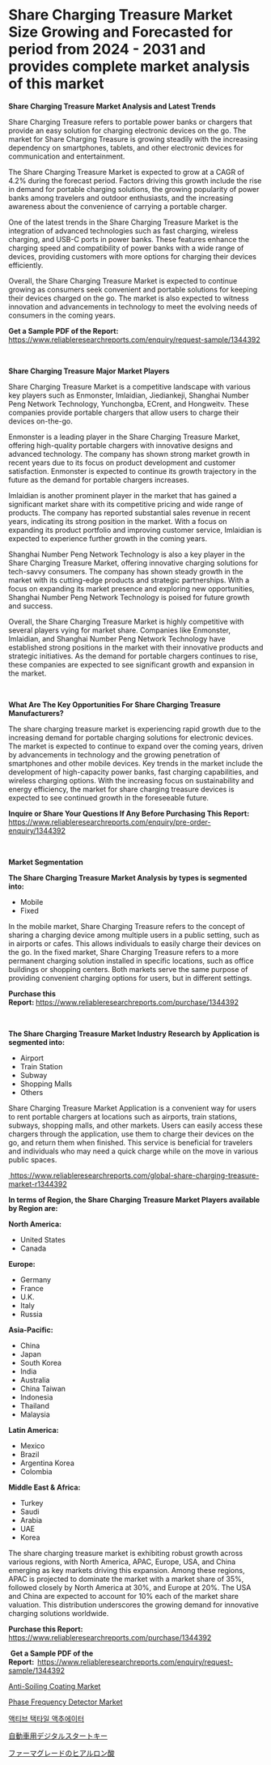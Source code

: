 <p><h1>Share Charging Treasure Market Size Growing and Forecasted for period from 2024 - 2031 and provides complete market analysis of this market</h1></p><p><strong>Share Charging Treasure Market Analysis and Latest Trends</strong></p>
<p><p>Share Charging Treasure refers to portable power banks or chargers that provide an easy solution for charging electronic devices on the go. The market for Share Charging Treasure is growing steadily with the increasing dependency on smartphones, tablets, and other electronic devices for communication and entertainment.</p><p>The Share Charging Treasure Market is expected to grow at a CAGR of 4.2% during the forecast period. Factors driving this growth include the rise in demand for portable charging solutions, the growing popularity of power banks among travelers and outdoor enthusiasts, and the increasing awareness about the convenience of carrying a portable charger.</p><p>One of the latest trends in the Share Charging Treasure Market is the integration of advanced technologies such as fast charging, wireless charging, and USB-C ports in power banks. These features enhance the charging speed and compatibility of power banks with a wide range of devices, providing customers with more options for charging their devices efficiently.</p><p>Overall, the Share Charging Treasure Market is expected to continue growing as consumers seek convenient and portable solutions for keeping their devices charged on the go. The market is also expected to witness innovation and advancements in technology to meet the evolving needs of consumers in the coming years.</p></p>
<p><strong>Get a Sample PDF of the Report:&nbsp;</strong> <a href="https://www.reliableresearchreports.com/enquiry/request-sample/1344392">https://www.reliableresearchreports.com/enquiry/request-sample/1344392</a></p>
<p>&nbsp;</p>
<p><strong>Share Charging Treasure Major Market Players</strong></p>
<p><p>Share Charging Treasure Market is a competitive landscape with various key players such as Enmonster, Imlaidian, Jiediankeji, Shanghai Number Peng Network Technology, Yunchongba, ECrent, and Hongweitv. These companies provide portable chargers that allow users to charge their devices on-the-go.</p><p>Enmonster is a leading player in the Share Charging Treasure Market, offering high-quality portable chargers with innovative designs and advanced technology. The company has shown strong market growth in recent years due to its focus on product development and customer satisfaction. Enmonster is expected to continue its growth trajectory in the future as the demand for portable chargers increases.</p><p>Imlaidian is another prominent player in the market that has gained a significant market share with its competitive pricing and wide range of products. The company has reported substantial sales revenue in recent years, indicating its strong position in the market. With a focus on expanding its product portfolio and improving customer service, Imlaidian is expected to experience further growth in the coming years.</p><p>Shanghai Number Peng Network Technology is also a key player in the Share Charging Treasure Market, offering innovative charging solutions for tech-savvy consumers. The company has shown steady growth in the market with its cutting-edge products and strategic partnerships. With a focus on expanding its market presence and exploring new opportunities, Shanghai Number Peng Network Technology is poised for future growth and success.</p><p>Overall, the Share Charging Treasure Market is highly competitive with several players vying for market share. Companies like Enmonster, Imlaidian, and Shanghai Number Peng Network Technology have established strong positions in the market with their innovative products and strategic initiatives. As the demand for portable chargers continues to rise, these companies are expected to see significant growth and expansion in the market.</p></p>
<p>&nbsp;</p>
<p><strong>What Are The Key Opportunities For Share Charging Treasure Manufacturers?</strong></p>
<p><p>The share charging treasure market is experiencing rapid growth due to the increasing demand for portable charging solutions for electronic devices. The market is expected to continue to expand over the coming years, driven by advancements in technology and the growing penetration of smartphones and other mobile devices. Key trends in the market include the development of high-capacity power banks, fast charging capabilities, and wireless charging options. With the increasing focus on sustainability and energy efficiency, the market for share charging treasure devices is expected to see continued growth in the foreseeable future.</p></p>
<p><strong>Inquire or Share Your Questions If Any Before Purchasing This Report:</strong> <a href="https://www.reliableresearchreports.com/enquiry/pre-order-enquiry/1344392">https://www.reliableresearchreports.com/enquiry/pre-order-enquiry/1344392</a></p>
<p>&nbsp;</p>
<p><strong>Market Segmentation</strong></p>
<p><strong>The Share Charging Treasure Market Analysis by types is segmented into:</strong></p>
<p><ul><li>Mobile</li><li>Fixed</li></ul></p>
<p><p>In the mobile market, Share Charging Treasure refers to the concept of sharing a charging device among multiple users in a public setting, such as in airports or cafes. This allows individuals to easily charge their devices on the go. In the fixed market, Share Charging Treasure refers to a more permanent charging solution installed in specific locations, such as office buildings or shopping centers. Both markets serve the same purpose of providing convenient charging options for users, but in different settings.</p></p>
<p><strong>Purchase this Report:&nbsp;</strong><a href="https://www.reliableresearchreports.com/purchase/1344392">https://www.reliableresearchreports.com/purchase/1344392</a></p>
<p>&nbsp;</p>
<p><strong>The Share Charging Treasure Market Industry Research by Application is segmented into:</strong></p>
<p><ul><li>Airport</li><li>Train Station</li><li>Subway</li><li>Shopping Malls</li><li>Others</li></ul></p>
<p><p>Share Charging Treasure Market Application is a convenient way for users to rent portable chargers at locations such as airports, train stations, subways, shopping malls, and other markets. Users can easily access these chargers through the application, use them to charge their devices on the go, and return them when finished. This service is beneficial for travelers and individuals who may need a quick charge while on the move in various public spaces.</p></p>
<p><a href="https://www.reliableresearchreports.com/global-share-charging-treasure-market-r1344392">&nbsp;https://www.reliableresearchreports.com/global-share-charging-treasure-market-r1344392</a></p>
<p><strong>In terms of Region, the Share Charging Treasure Market Players available by Region are:</strong></p>
<p>
    <p> <strong> North America: </strong>
        <ul>
            <li>United States</li>
            <li>Canada</li>
        </ul>
        </p> 
    <p> <strong> Europe: </strong>
        <ul>
            <li>Germany</li>
            <li>France</li>
            <li>U.K.</li>
            <li>Italy</li>
            <li>Russia</li>
        </ul>
        </p> 
    <p> <strong> Asia-Pacific: </strong>
        <ul>
            <li>China</li>
            <li>Japan</li>
            <li>South Korea</li>
            <li>India</li>
            <li>Australia</li>
            <li>China Taiwan</li>
            <li>Indonesia</li>
            <li>Thailand</li>
            <li>Malaysia</li>
        </ul>
        </p> 
    <p> <strong> Latin America: </strong>
        <ul>
            <li>Mexico</li>
            <li>Brazil</li>
            <li>Argentina Korea</li>
            <li>Colombia</li>
        </ul>
        </p> 
    <p> <strong> Middle East & Africa: </strong>
        <ul>
            <li>Turkey</li>
            <li>Saudi</li>
            <li>Arabia</li>
            <li>UAE</li>
            <li>Korea</li>
        </ul>
    </p>
    </p>
<p><p>The share charging treasure market is exhibiting robust growth across various regions, with North America, APAC, Europe, USA, and China emerging as key markets driving this expansion. Among these regions, APAC is projected to dominate the market with a market share of 35%, followed closely by North America at 30%, and Europe at 20%. The USA and China are expected to account for 10% each of the market share valuation. This distribution underscores the growing demand for innovative charging solutions worldwide.</p></p>
<p><strong>Purchase this Report: </strong><a href="https://www.reliableresearchreports.com/purchase/1344392">https://www.reliableresearchreports.com/purchase/1344392</a></p>
<p>&nbsp;<strong>Get a Sample PDF of the Report:&nbsp;&nbsp;</strong><a href="https://www.reliableresearchreports.com/enquiry/request-sample/1344392">https://www.reliableresearchreports.com/enquiry/request-sample/1344392</a></p>
<p><strong></strong></p>
<p><p><a href="https://github.com/changoleonlaverguenzanoexiste/Market-Research-Report-List-3/blob/main/anti-soiling-coating-market.md">Anti-Soiling Coating Market</a></p><p><a href="https://issuu.com/reportprime-2/docs/phase-frequency-detector-market-size-2030.pptx">Phase Frequency Detector Market</a></p><p><a href="https://github.com/AlexanderElliott1993/Market-Research-Report-List-1/blob/main/739829291298.md">액티브 택타일 액추에이터</a></p><p><a href="https://github.com/luffiazaza/Market-Research-Report-List-1/blob/main/161688299963.md">自動車用デジタルスタートキー</a></p><p><a href="https://github.com/one-cool-chick/Market-Research-Report-List-1/blob/main/626289299964.md">ファーマグレードのヒアルロン酸</a></p></p>